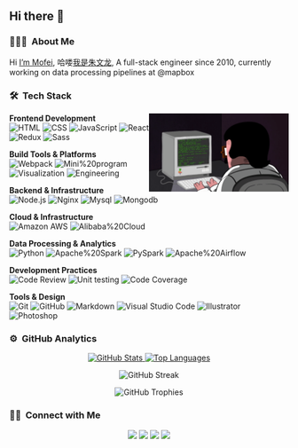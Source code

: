 <h2>Hi there 👋  </h2>

### 👨🏻‍💻 &nbsp;About Me

Hi [I’m Mofei](https://himofei.com/), 哈喽[我是朱文龙](https://www.zhuwenlong.com/), A full-stack engineer since 2010, currently working on data processing pipelines at @mapbox

### 🛠 &nbsp;Tech Stack

<img align="right" src="programming.gif" alt="Programming Animation" width="50%">

**Frontend Development**  
![HTML](https://img.shields.io/badge/HTML-12y-24292e?style=flat-square&logo=HTML5&labelColor=24292e&color=474d56) ![CSS](https://img.shields.io/badge/CSS-12y-24292e?style=flat-square&logo=CSS3&labelColor=24292e&color=474d56&logoColor=2394f0) ![JavaScript](https://img.shields.io/badge/JavaScript-12y-24292e?style=flat-square&logo=JavaScript&labelColor=24292e&color=474d56) ![React](https://img.shields.io/badge/React-8y-24292e?style=flat-square&logo=React&labelColor=24292e&color=474d56) ![Redux](https://img.shields.io/badge/Redux-7y-24292e?style=flat-square&logo=Redux&labelColor=24292e&color=474d56) ![Sass](https://img.shields.io/badge/Sass-7y-24292e?style=flat-square&logo=Sass&labelColor=24292e&color=474d56)

**Build Tools & Platforms**  
![Webpack](https://img.shields.io/badge/Webpack-7y-24292e?style=flat-square&logo=Webpack&labelColor=24292e&color=474d56) ![Mini%20program](https://img.shields.io/badge/Mini%20program-7y-24292e?style=flat-square&logo=WeChat&labelColor=24292e&color=474d56) ![Visualization](https://img.shields.io/badge/Visualization-7y-24292e?style=flat-square&logo=reverbnation&labelColor=24292e&color=474d56) ![Engineering](https://img.shields.io/badge/Engineering-6y-24292e?style=flat-square&logo=reverbnation&labelColor=24292e&color=474d56)

**Backend & Infrastructure**  
![Node.js](https://img.shields.io/badge/Node.js-7y-24292e?style=flat-square&logo=Node.js&labelColor=24292e&color=474d56) ![Nginx](https://img.shields.io/badge/Nginx-7y-24292e?style=flat-square&logo=Nginx&labelColor=24292e&color=474d56&logoColor=039137) ![Mysql](https://img.shields.io/badge/Mysql-5y-24292e?style=flat-square&logo=Mysql&labelColor=24292e&color=474d56) ![Mongodb](https://img.shields.io/badge/Mongodb-5y-24292e?style=flat-square&logo=Mongodb&labelColor=24292e&color=474d56)

**Cloud & Infrastructure**  
![Amazon AWS](https://img.shields.io/badge/Amazon%20AWS-5y-24292e?style=flat-square&logo=Amazon-Aws&labelColor=24292e&color=474d56) ![Alibaba%20Cloud](https://img.shields.io/badge/Alibaba%20Cloud-5y-24292e?style=flat-square&logo=Alibaba-Cloud&labelColor=24292e&color=474d56)

**Data Processing & Analytics**  
![Python](https://img.shields.io/badge/Python-5y-24292e?style=flat-square&logo=Python&labelColor=24292e&color=474d56) ![Apache%20Spark](https://img.shields.io/badge/Apache%20Spark-5y-24292e?style=flat-square&logo=Apache%20Spark&labelColor=24292e&color=474d56) ![PySpark](https://img.shields.io/badge/PySpark-5y-24292e?style=flat-square&logo=Apache%20Spark&labelColor=24292e&color=474d56) ![Apache%20Airflow](https://img.shields.io/badge/Apache%20Airflow-5y-24292e?style=flat-square&logo=Apache%20Airflow&labelColor=24292e&color=474d56)

**Development Practices**  
![Code Review](https://img.shields.io/badge/Code%20Review-5y-24292e?style=flat-square&logo=Visual-Studio-Code&labelColor=24292e&color=474d56) ![Unit testing](https://img.shields.io/badge/Unit%20testing-4y-24292e?style=flat-square&logo=Travis-CI&labelColor=24292e&color=474d56) ![Code Coverage](https://img.shields.io/badge/Code%20Coverage-4y-24292e?style=flat-square&logo=Codecov&labelColor=24292e&color=474d56)

**Tools & Design**  
![Git](https://img.shields.io/badge/-Git-24292e?style=flat-square&logo=git) ![GitHub](https://img.shields.io/badge/-GitHub-24292e?style=flat-square&logo=github) ![Markdown](https://img.shields.io/badge/-Markdown-24292e?style=flat-square&logo=markdown) ![Visual Studio Code](https://img.shields.io/badge/-Visual%20Studio%20Code-24292e?style=flat-square&logo=visual-studio-code&logoColor=007ACC) ![Illustrator](https://img.shields.io/badge/-Illustrator-24292e?style=flat-square&logo=adobe-illustrator) ![Photoshop](https://img.shields.io/badge/-Photoshop-24292e?style=flat-square&logo=adobe-photoshop)

### ⚙️ &nbsp;GitHub Analytics

<p align="center">
<a href="https://github.com/zmofei">
  <img height="180em" src="https://github-readme-stats.vercel.app/api?username=zmofei&show_icons=true&theme=nord&include_all_commits=true&count_private=true&cache_seconds=86400" alt="GitHub Stats"/>
  <img height="180em" src="https://github-readme-stats.vercel.app/api/top-langs/?username=zmofei&layout=compact&langs_count=8&theme=nord&cache_seconds=86400" alt="Top Languages"/>
</a>
</p>

<p align="center">
  <img src="https://github-readme-streak-stats.herokuapp.com/?user=zmofei&theme=nord&cache_seconds=86400" alt="GitHub Streak"/>
</p>

<p align="center">
  <img src="https://github-profile-trophy.vercel.app/?username=zmofei&theme=nord&column=6&margin-w=15&margin-h=15" alt="GitHub Trophies"/>
</p>


### 🤝🏻 &nbsp;Connect with Me

<p align="center">
<a href="https://linkedin.com/in/mofei-zhu"><img src="https://img.shields.io/badge/-Mofei--Zhu-0077B5?style=flat-square&logo=Linkedin&logoColor=white"/></a>
<a href="mailto:zhuwenlong1027@gmail.com"><img src="https://img.shields.io/badge/-zhuwenlong1027@gmail.com-D14836?style=flat-square&logo=Gmail&logoColor=white"/></a>
<a href="https://instagram.com/zhu_wenlong"><img src="https://img.shields.io/badge/-@zhu__wenlong_-E4405F?style=flat-square&logo=Instagram&logoColor=white"/></a>
<a href="https://www.mofei.life"><img src="https://img.shields.io/badge/-https%3A%2F%2Fwww.mofei.life-1769FF?style=flat-square&logo=Google-Chrome&logoColor=white"/></a>
</p>
